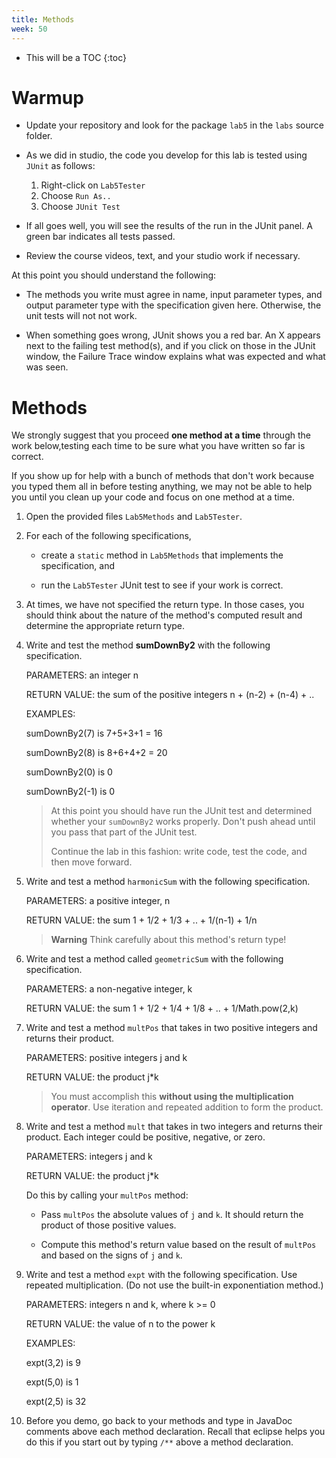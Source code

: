 ```yaml
---
title: Methods
week: 50
---
```


* This will be a TOC
{:toc}

# Warmup

* Update your repository and look for the package `lab5` in the `labs` source folder.

* As we did in studio, the code you develop for this lab is tested using `JUnit` as follows:

    1. Right-click on `Lab5Tester`
    2. Choose `Run As..`
    3. Choose `JUnit Test`

* If all goes well, you will see the results of the run in the JUnit panel. A green bar indicates all tests passed.

* Review the course videos, text, and your studio work if necessary.

At this point you should understand the following:

* The methods you write must agree in name, input parameter types, and output parameter type with the specification given here.  Otherwise, the unit tests will not not work.

* When something goes wrong, JUnit shows you a red bar.  An X appears next to the failing test method(s), and if you click on those in the JUnit window, the Failure Trace window explains what was expected and what was seen.

# Methods

We strongly suggest that you proceed **one method at a time** through the work below,testing each time to be sure what you have written so far is correct.

If you show up for help with a bunch of methods that don\'t work because you typed them all in before testing anything, we may not be able to help you until you clean up your code and focus on one method at a time.


1. Open the provided files `Lab5Methods` and `Lab5Tester`.

2. For each of the following specifications,

	* create a `static` method in `Lab5Methods` that implements the specification, and
    
	* run the `Lab5Tester` JUnit test to see if your work is correct.

3. At times, we have not specified the return type.  In those cases, you should think about the nature of the method\'s computed result and determine the appropriate return type.

4. Write and test the method **sumDownBy2** with the following specification.

	PARAMETERS:   an integer n

	RETURN VALUE: the sum of the positive integers n + (n-2) + (n-4) + ..

	EXAMPLES:     

	sumDownBy2(7) is 7+5+3+1 = 16

	sumDownBy2(8) is 8+6+4+2 = 20

	sumDownBy2(0) is 0

	sumDownBy2(-1) is 0

	> At this point you should have run the JUnit test and determined whether your `sumDownBy2` works properly.  Don\'t push ahead until you pass that part of
	> the JUnit test.
	>
	>Continue the lab in this fashion:  write code, test the code, and then move forward.

5. Write and test a method `harmonicSum` with the following specification.

	PARAMETERS:   a positive integer, n

	RETURN VALUE: the sum 1 + 1/2 + 1/3 + .. + 1/(n-1) + 1/n

	> **Warning** Think carefully about this method\'s return type!

6. Write and test a method called `geometricSum` with the following specification.

	PARAMETERS:   a non-negative integer, k

	RETURN VALUE: the sum 1 + 1/2 + 1/4 + 1/8 + .. + 1/Math.pow(2,k)

7. Write and test a method `multPos` that takes in two positive integers and returns their product.

	PARAMETERS:   positive integers j and k

	RETURN VALUE: the product j*k

	>You must accomplish this **without using the multiplication operator**. Use iteration and repeated addition to form the product.

8. Write and test a method `mult` that takes in two integers and returns their product. Each integer could be positive, negative, or zero.

	PARAMETERS:   integers j and k

	RETURN VALUE: the product j*k

	Do this by calling your `multPos` method:

	* Pass `multPos` the absolute values of `j` and `k`.  It should return the product of those positive values.

	* Compute this method\'s return value based on the result of `multPos` and based on the signs of `j` and `k`.

9. Write and test a method `expt` with the following specification.  Use repeated multiplication. (Do not use the built-in exponentiation method.)

	PARAMETERS:   integers n and k, where k >= 0

	RETURN VALUE: the value of n to the power k

	EXAMPLES:     

	expt(3,2) is 9

	expt(5,0) is 1

	expt(2,5) is 32


10. Before you demo, go back to your methods and type in JavaDoc comments above each method declaration.   Recall that eclipse helps you do this if you start out by typing `/**` above a method declaration.
